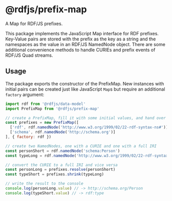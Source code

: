 # @rdfjs/prefix-map

A Map for RDF/JS prefixes.

This package implements the JavaScript Map interface for RDF prefixes.
Key-Value pairs are stored with the prefix as the key as a string and the namespaces as the value in an RDF/JS NamedNode object. 
There are some additional convenience methods to handle CURIEs and prefix events of RDF/JS Quad streams.

## Usage

The package exports the constructor of the PrefixMap.
New instances with initial pairs can be created just like JavaScript `Map`s but require an additional `factory` argument:

```javascript
import rdf from '@rdfjs/data-model'
import PrefixMap from '@rdfjs/prefix-map'

// create a PrefixMap, fill it with some initial values, and hand over the data model factory
const prefixes = new PrefixMap([
  ['rdf', rdf.namedNode('http://www.w3.org/1999/02/22-rdf-syntax-ns#')],
  ['schema', rdf.namedNode('http://schema.org')]
], { factory: rdf })

// create two NamedNodes, one with a CURIE and one with a full IRI
const personShort = rdf.namedNode('schema:Person')
const typeLong = rdf.namedNode('http://www.w3.org/1999/02/22-rdf-syntax-ns#type') 

// convert the CURIE to a full IRI and vice versa
const personLong = prefixes.resolve(personShort)
const typeShort = prefixes.shrink(typeLong)

// write the result to the console
console.log(personLong.value) // -> http://schema.org/Person
console.log(typeShort.value) // -> rdf:type
```
